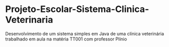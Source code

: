 # Projeto-Escolar-Sistema-Clinica-Veterinaria
Desenvolvimento de um sistema simples em Java de uma clínica veterinária trabalhado em aula na matéria TT001 com professor Plínio
